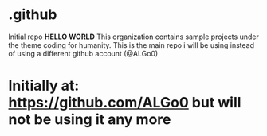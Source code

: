 # .github
Initial repo
**HELLO WORLD**
This organization contains sample projects under the theme coding for humanity. This is the main repo i will be using instead of using a different github account (@ALGo0)

# Initially at: https://github.com/ALGo0 but will not be using it any more
